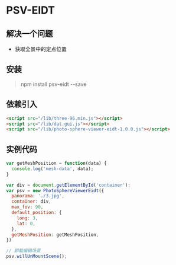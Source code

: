 # PSV-EIDT

## 解决一个问题
* 获取全景中的定点位置

## 安装
> npm install psv-eidt --save

## 依赖引入
```html
<script src="/lib/three-96.min.js"></script>
<script src="/lib/dat.gui.js"></script>
<script src="/lib/photo-sphere-viewer-eidt-1.0.0.js"></script>
```

## 实例代码
```js
var getMeshPosition = function(data) {
  console.log('mesh-data', data);
}

var div = document.getElementById('container');
var psv = new PhotoSphereViewerEidt({
  panorama: './3.jpg',
  container: div,
  max_fov: 90,
  default_position: {
    long: 3,
    lat: 0,
  },
  getMeshPosition: getMeshPosition,
})

// 卸载编辑场景
psv.willUnMountScene();
```